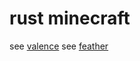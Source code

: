 # rust minecraft

see [valence](https://github.com/valence-rs/valence)
see [feather](https://github.com/feather-rs/feather)

